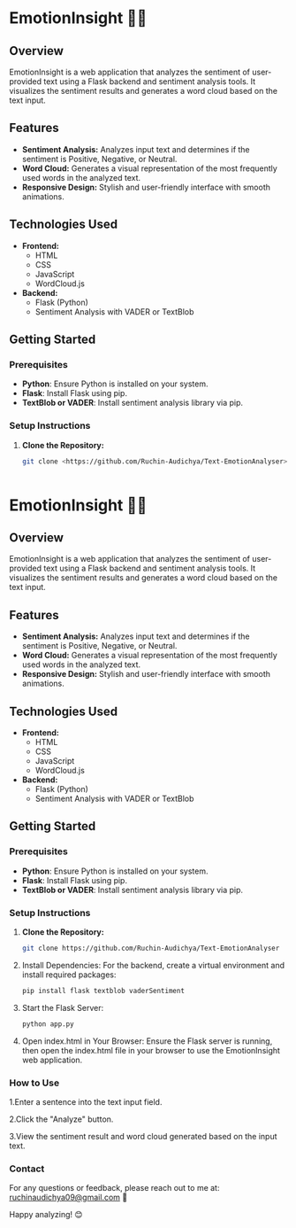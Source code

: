 # EmotionInsight 🌟💬

## Overview
EmotionInsight is a web application that analyzes the sentiment of user-provided text using a Flask backend and sentiment analysis tools. It visualizes the sentiment results and generates a word cloud based on the text input. 

## Features
- **Sentiment Analysis:** Analyzes input text and determines if the sentiment is Positive, Negative, or Neutral.
- **Word Cloud:** Generates a visual representation of the most frequently used words in the analyzed text.
- **Responsive Design:** Stylish and user-friendly interface with smooth animations.

## Technologies Used
- **Frontend:**
  - HTML
  - CSS
  - JavaScript
  - WordCloud.js
- **Backend:**
  - Flask (Python)
  - Sentiment Analysis with VADER or TextBlob

## Getting Started

### Prerequisites
- **Python**: Ensure Python is installed on your system.
- **Flask**: Install Flask using pip.
- **TextBlob or VADER**: Install sentiment analysis library via pip.

### Setup Instructions

1. **Clone the Repository:**
   ```bash
   git clone <https://github.com/Ruchin-Audichya/Text-EmotionAnalyser>
  
# EmotionInsight 🌟💬

## Overview
EmotionInsight is a web application that analyzes the sentiment of user-provided text using a Flask backend and sentiment analysis tools. It visualizes the sentiment results and generates a word cloud based on the text input. 

## Features
- **Sentiment Analysis:** Analyzes input text and determines if the sentiment is Positive, Negative, or Neutral.
- **Word Cloud:** Generates a visual representation of the most frequently used words in the analyzed text.
- **Responsive Design:** Stylish and user-friendly interface with smooth animations.

## Technologies Used
- **Frontend:**
  - HTML
  - CSS
  - JavaScript
  - WordCloud.js
- **Backend:**
  - Flask (Python)
  - Sentiment Analysis with VADER or TextBlob

## Getting Started

### Prerequisites
- **Python**: Ensure Python is installed on your system.
- **Flask**: Install Flask using pip.
- **TextBlob or VADER**: Install sentiment analysis library via pip.

### Setup Instructions

1. **Clone the Repository:**
   ```bash
   git clone https://github.com/Ruchin-Audichya/Text-EmotionAnalyser
   
2. Install Dependencies:
For the backend, create a virtual environment and install required packages:
   ```bash
   pip install flask textblob vaderSentiment

3. Start the Flask Server:
    ```bash
    python app.py

4. Open index.html in Your Browser:
   Ensure the Flask server is running, then open the index.html file in your browser to use the EmotionInsight web application.

### How to Use

1.Enter a sentence into the text input field.

2.Click the "Analyze" button.

3.View the sentiment result and word cloud generated based on the input text.

### Contact
For any questions or feedback, please reach out to me at: ruchinaudichya09@gmail.com 📧

Happy analyzing! 😊

